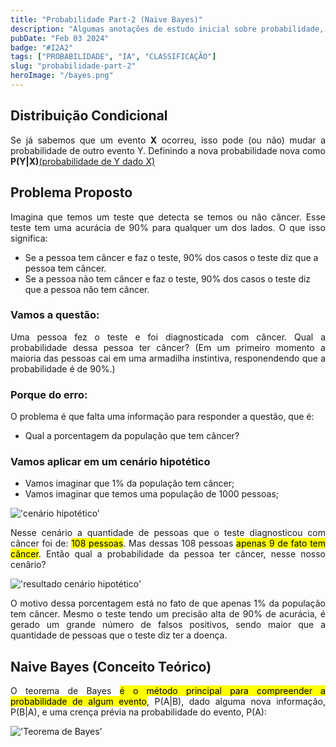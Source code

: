 ```yaml
---
title: "Probabilidade Part-2 (Naive Bayes)"
description: "Algumas anotações de estudo inicial sobre probabilidade, Naive Bayes: Como funciona esse algoritimo de classificação."
pubDate: "Feb 03 2024"
badge: "#I2A2"
tags: ["PROBABILIDADE", "IA", "CLASSIFICAÇÃO"]
slug: "probabilidade-part-2"
heroImage: "/bayes.png"
---
```


<h2>Distribuição Condicional</h2>

<p style="text-align: justify">
    Se já sabemos que um evento <b>X</b> ocorreu, isso pode (ou não) mudar a probabilidade de outro evento Y.
    Definindo a nova probabilidade nova como <b>P(Y|X)</b><u>(probabilidade de Y dado X)</u>
</p>

<h2>Problema Proposto</h2>

<p style="text-align: justify">
    Imagina que temos um teste que detecta se temos ou não câncer. Esse teste tem uma acurácia de 90% para qualquer um dos lados.
    O que isso significa:
    <ul>
        <li>Se a pessoa tem câncer e faz o teste, 90% dos casos o teste diz que a pessoa tem câncer.</li>
        <li>Se a pessoa não tem câncer e faz o teste, 90% dos casos o teste diz que a pessoa não tem câncer.</li>
    </ul>
</p>

<h3>Vamos a questão:</h3>

<p style="text-align: justify">
    Uma pessoa fez o teste e foi diagnosticada com câncer. Qual a probabilidade dessa pessoa ter câncer? (Em um primeiro momento a maioria das pessoas cai em uma armadilha instintiva, responendendo que a probabilidade é de 90%.)
</p>

<h3>Porque do erro:</h3>

<p style="text-align: justify">
    O problema é que falta uma informação para responder a questão, que é:
    <ul>
        <li>Qual a porcentagem da população que tem câncer?</li>
    </ul>
</p>

<h3>Vamos aplicar em um cenário hipotético</h3>

- Vamos imaginar que 1% da população tem câncer;
- Vamos imaginar que temos uma população de 1000 pessoas;

!['cenário hipotético'](https://henriquesilva.dev/draw-01.png "cenário hipotético")

<p style="text-align: justify">
    Nesse cenário a quantidade de pessoas que o teste diagnosticou com câncer foi de:
    <mark>108 pessoas</mark>.
    Mas dessas 108 pessoas <mark>apenas 9 de fato tem câncer</mark>.
    Então qual a probabilidade da pessoa ter câncer, nesse nosso cenârio?
</p>

!['resultado cenário hipotético'](https://henriquesilva.dev/prob-par2-img2.png "resultado cenário hipotético")

<p style="text-align: justify">
    O motivo dessa porcentagem está no fato de que apenas 1% da população tem câncer.
    Mesmo o teste tendo um precisão alta de 90% de acurácia, é gerado um grande número de falsos positivos, sendo maior que a quantidade de pessoas que o teste diz ter a doença.
</p>

<h2>Naive Bayes (Conceito Teórico)</h2>

<p style="text-align: justify">
    O teorema de Bayes <mark>é o método principal para compreender a probabilidade de algum evento</mark>, P(A|B), dado alguma nova informação, P(B|A), e uma crença prévia na probabilidade do evento, P(A):
</p>

!['Teorema de Bayes'](https://henriquesilva.dev/naive-bayes.jpeg "Teorema de Bayes")

